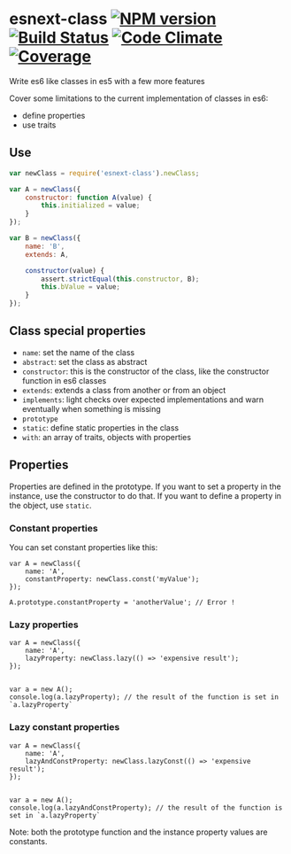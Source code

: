 esnext-class [![NPM version][npm-image]][npm-url] [![Build Status][build-status-image]][build-status-url] [![Code Climate][code-climate-image]][code-climate-url] [![Coverage][coverage-image]][coverage-url]
============================

Write es6 like classes in es5 with a few more features

Cover some limitations to the current implementation of classes in es6:
- define properties
- use traits


## Use

```js
var newClass = require('esnext-class').newClass;

var A = newClass({
    constructor: function A(value) {
        this.initialized = value;
    }
});

var B = newClass({
    name: 'B',
    extends: A,

    constructor(value) {
        assert.strictEqual(this.constructor, B);
        this.bValue = value;
    }
});

```

## Class special properties

- `name`: set the name of the class
- `abstract`: set the class as abstract
- `constructor`: this is the constructor of the class, like the constructor function in es6 classes
- `extends`: extends a class from another or from an object
- `implements`: light checks over expected implementations and warn eventually when something is missing
- `prototype`
- `static`: define static properties in the class
- `with`: an array of traits, objects with properties


## Properties

Properties are defined in the prototype. If you want to set a property in the instance, use the constructor to do that.
If you want to define a property in the object, use `static`.

### Constant properties

You can set constant properties like this:

```
var A = newClass({
    name: 'A',
    constantProperty: newClass.const('myValue');
});

A.prototype.constantProperty = 'anotherValue'; // Error !
```

### Lazy properties

```
var A = newClass({
    name: 'A',
    lazyProperty: newClass.lazy(() => 'expensive result');
});


var a = new A();
console.log(a.lazyProperty); // the result of the function is set in `a.lazyProperty`

```

### Lazy constant properties

```
var A = newClass({
    name: 'A',
    lazyAndConstProperty: newClass.lazyConst(() => 'expensive result');
});


var a = new A();
console.log(a.lazyAndConstProperty); // the result of the function is set in `a.lazyProperty`
```

Note: both the prototype function and the instance property values are constants.

[build-status-image]: https://circleci.com/gh/christophehurpeau/esnext-class.svg?style=svg
[build-status-url]: https://circleci.com/gh/christophehurpeau/esnext-class
[npm-image]: https://img.shields.io/npm/v/esnext-class.svg?style=flat
[npm-url]: https://npmjs.org/package/esnext-class
[coverage-image]: https://codeclimate.com/github/christophehurpeau/esnext-class/badges/coverage.svg
[coverage-url]: http://christophehurpeau.github.io/esnext-class/coverage/lcov-report/lib/index.js.html
[code-climate-image]: https://codeclimate.com/github/christophehurpeau/esnext-class/badges/gpa.svg
[code-climate-url]: https://codeclimate.com/github/christophehurpeau/esnext-class
